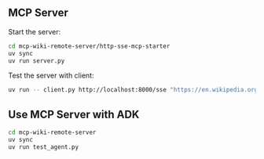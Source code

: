 ## MCP Server

Start the server:

```bash
cd mcp-wiki-remote-server/http-sse-mcp-starter
uv sync
uv run server.py
```

Test the server with client:

```bash
uv run -- client.py http://localhost:8000/sse "https://en.wikipedia.org/wiki/Gemini_(chatbot)"
```


## Use MCP Server with ADK


```bash
cd mcp-wiki-remote-server
uv sync
uv run test_agent.py 
```
